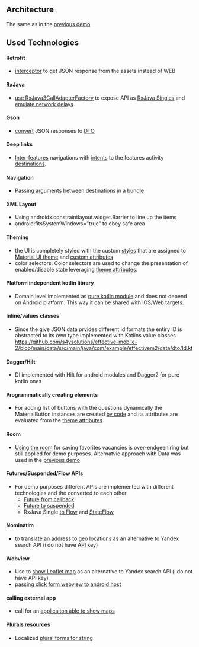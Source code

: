 ## Architecture

The same as in the [previous demo](https://github.com/s4ysolutions/effective-mobile)


## Used Technologies

#### Retrofit
   - [interceptor](https://github.com/s4ysolutions/effective-mobile-2) to get JSON response from the assets instead of WEB

####  RxJava
  - [use RxJava3CallAdapterFactory]([RxJava3CallAdapterFactory](https://github.com/s4ysolutions/effective-mobile-2/blob/6ad90cdd51ded69fd18da9ad00b478e18b47fa0b/data-retrofit/src/main/java/com/example/effectivem2/data/retrofit/JobsRetrofitClient.kt#L67C25-L67C83)) to expose API as [RxJava Singles]([RxJava3CallAdapterFactory](https://github.com/s4ysolutions/effective-mobile-2/blob/6ad90cdd51ded69fd18da9ad00b478e18b47fa0b/data-retrofit/src/main/java/com/example/effectivem2/data/retrofit/JobsRetrofitClient.kt#L15C1-L20C54))
    and [emulate network delays](https://github.com/s4ysolutions/effective-mobile-2/blob/6ad90cdd51ded69fd18da9ad00b478e18b47fa0b/data-retrofit/src/main/java/com/example/effectivem2/data/retrofit/RetrofitJobsProvider.kt#L19C10-L19C67).

#### Gson
  - [convert](https://github.com/s4ysolutions/effective-mobile-2/blob/6ad90cdd51ded69fd18da9ad00b478e18b47fa0b/data-retrofit/src/main/java/com/example/effectivem2/data/retrofit/JobsRetrofitClient.kt#L66C25-L66C76) JSON responses to [DTO](https://github.com/s4ysolutions/effective-mobile-2/blob/6ad90cdd51ded69fd18da9ad00b478e18b47fa0b/data-retrofit/src/main/java/com/example/effectivem2/data/retrofit/beans/JsonVacancy.kt#L25C1-L42C10)

#### Deep links 
  - [Inter-features](https://github.com/s4ysolutions/effective-mobile-2/tree/main/features) navigations with [intents](https://github.com/s4ysolutions/effective-mobile-2/blob/6ad90cdd51ded69fd18da9ad00b478e18b47fa0b/shared/src/main/java/solutions/s4y/effectivem/views/BaseActivity.kt#L19C1-L25C14) to the features activity [destinations](https://github.com/s4ysolutions/effective-mobile-2/blob/6ad90cdd51ded69fd18da9ad00b478e18b47fa0b/features/vacancies/src/main/AndroidManifest.xml#L17C1-L20C57). 

#### Navigation

  - Passing [arguments](https://github.com/s4ysolutions/effective-mobile-2/blob/6ad90cdd51ded69fd18da9ad00b478e18b47fa0b/features/vacancies/src/main/res/navigation/navigation_vacancies.xml#L45C1-L47C75) between destinations in a [bundle](https://github.com/s4ysolutions/effective-mobile-2/blob/6ad90cdd51ded69fd18da9ad00b478e18b47fa0b/features/vacancies/src/main/java/com/example/effectivem2/vacancies/screens/search/SearchFragment.kt#L59C1-L61C59)

#### XML Layout
  - Using androidx.constraintlayout.widget.Barrier to line up the items
  - android:fitsSystemWindows="true" to obey safe area

#### Theming 
  - the UI is completely styled with the custom [styles](https://github.com/s4ysolutions/effective-mobile-2/blob/main/shared/src/main/res/values/styles.xml) that are assigned to 
    [Material UI theme](https://github.com/s4ysolutions/effective-mobile-2/blob/main/shared/src/main/res/values/themes.xml) and [custom attributes](https://github.com/s4ysolutions/effective-mobile-2/blob/main/shared/src/main/res/values/attrs.xml)
  - color selectors. Color selectors are used to change the presentation of enabled/disable state leveraging [theme attributes](https://github.com/s4ysolutions/effective-mobile-2/blob/main/shared/src/main/res/color/button_primary_state.xml).

#### Platform independent kotlin library
  - Domain level implemented as [pure kotlin module](https://github.com/s4ysolutions/effective-mobile-2/blob/6ad90cdd51ded69fd18da9ad00b478e18b47fa0b/domain/build.gradle.kts#L1C1-L5C2) and does not depend on Android platform. This way it can be shared with iOS/Web targets.

#### Inline/values classes
  - Since the give JSON data prvides different id formats the entiry ID is abstracted to its own type implemented with Kotlins value classes https://github.com/s4ysolutions/effective-mobile-2/blob/main/data/src/main/java/com/example/effectivem2/data/dto/Id.kt

#### Dagger/Hilt
  - DI implemented with Hilt for android modules and Dagger2 for pure kotlin ones

#### Programmatically creating elements
  - For adding list of buttons with the questions dynamically the  MaterialButton instances are created [by code](https://github.com/s4ysolutions/effective-mobile-2/blob/6ad90cdd51ded69fd18da9ad00b478e18b47fa0b/features/vacancies/src/main/java/com/example/effectivem2/vacancies/screens/vacancy/VacancyFragment.kt#L143C17-L147C18) and its attributes
    are evaluated from the [theme attributes](https://github.com/s4ysolutions/effective-mobile-2/blob/6ad90cdd51ded69fd18da9ad00b478e18b47fa0b/features/vacancies/src/main/java/com/example/effectivem2/vacancies/screens/vacancy/VacancyFragment.kt#L129C1-L141C14).
  
#### Room
  - [Using the room](https://github.com/s4ysolutions/effective-mobile-2/tree/main/data-room/src/main/java/com/example/effectivem2/data/room) for saving favorites vacancies is over-endgeeniring but still applied for demo purposes. Alternatvie approach with Data was used in the [previous demo](https://github.com/s4ysolutions/effective-mobile/blob/main/feature/flight-tickets/src/main/java/solutions/s4y/effectivem/flight_tickets/views/PersistedState.kt)

#### Futures/Suspended/Flow APIs
  - For demo purposes different APIs are implemented with different technologies and the converted to each other
    - [Future from callback](https://github.com/s4ysolutions/effective-mobile-2/blob/6ad90cdd51ded69fd18da9ad00b478e18b47fa0b/data-retrofit/src/main/java/com/example/effectivem2/data/retrofit/RetrofitCoordinatesProvider.kt#L42C1-L42C67)
    - [Future to suspended](https://github.com/s4ysolutions/effective-mobile-2/blob/6ad90cdd51ded69fd18da9ad00b478e18b47fa0b/domain/src/main/java/com/example/effectivem2/domain/GeoService.kt#L12C1-L21C6)
    - RxJava Single [to Flow](https://github.com/s4ysolutions/effective-mobile-2/blob/6ad90cdd51ded69fd18da9ad00b478e18b47fa0b/domain/src/main/java/com/example/effectivem2/domain/JobsService.kt#L51C6-L52C1)
      and [StateFlow](https://github.com/s4ysolutions/effective-mobile-2/blob/6ad90cdd51ded69fd18da9ad00b478e18b47fa0b/domain/src/main/java/com/example/effectivem2/domain/JobsService.kt#L81C1-L81C46)

#### Nominatim
  - to [translate an address to geo locations](https://github.com/s4ysolutions/effective-mobile-2/blob/6ad90cdd51ded69fd18da9ad00b478e18b47fa0b/data-retrofit/src/main/java/com/example/effectivem2/data/retrofit/RetrofitCoordinatesProvider.kt#L20C1-L20C88) as an alternative to Yandex search API (i do not have API key)

#### Webview
  - Use to [show Leaflet map](https://github.com/s4ysolutions/effective-mobile-2/blob/6ad90cdd51ded69fd18da9ad00b478e18b47fa0b/features/vacancies/src/main/java/com/example/effectivem2/vacancies/screens/vacancy/VacancyFragment.kt#L116C1-L118C93)
     as an alternative to Yandex search API (i do not have API key)
  - [passing click form webview to android host](https://github.com/s4ysolutions/effective-mobile-2/blob/6ad90cdd51ded69fd18da9ad00b478e18b47fa0b/features/vacancies/src/main/java/com/example/effectivem2/vacancies/screens/vacancy/VacancyFragment.kt#L107C1-L107C77)

#### calling external app
  - call for an [applicaiton able to show maps](https://github.com/s4ysolutions/effective-mobile-2/blob/791e32069408d9e6e3b5698c498440dee02c85a6/features/vacancies/src/main/java/com/example/effectivem2/vacancies/screens/vacancy/VacancyFragment.kt#L174C1-L177C1)

#### Plurals resources
  - Localized [plural forms for string](https://github.com/s4ysolutions/effective-mobile-2/blob/13aab168cf1b7ed2e9505cf56a9edb8aabddfe3c/features/vacancies/src/main/res/values-ru/strings.xml#L22C1-L52C15)
